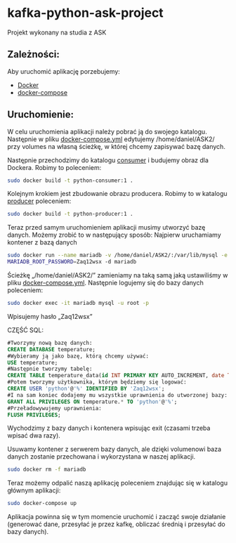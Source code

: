 # kafka-python-ask-project
Projekt wykonany na studia z ASK

## Zależności:
Aby uruchomić aplikację porzebujemy:
* [Docker](https://docs.docker.com/engine/install/ubuntu/)
* [docker-compose](https://docs.docker.com/compose/install/)

## Uruchomienie:
W celu uruchomienia aplikacji należy pobrać ją do swojego katalogu. Następnie w pliku [docker-compose.yml](https://github.com/r3cord/kafka-python-ask-project/blob/main/docker-compose.yml) edytujemy /home/daniel/ASK2/ przy volumes na własną ścieżkę, w której chcemy zapisywać bazę danych.

Następnie przechodzimy do katalogu [consumer](https://github.com/r3cord/kafka-python-ask-project/tree/main/consumer) i budujemy obraz dla Dockera. Robimy to poleceniem:
```bash
sudo docker build -t python-consumer:1 .
```
Kolejnym krokiem jest zbudowanie obrazu producera. Robimy to w katalogu [producer](https://github.com/r3cord/kafka-python-ask-project/tree/main/producer) poleceniem:
```bash
sudo docker build -t python-producer:1 .
```

Teraz przed samym uruchomieniem aplikacji musimy utworzyć bazę danych. Możemy zrobić to w następujący sposób:
Najpierw uruchamiamy kontener z bazą danych 
```bash
sudo docker run --name mariadb -v /home/daniel/ASK2/:/var/lib/mysql -e 
MARIADB_ROOT_PASSWORD=Zaq12wsx -d mariadb 
```
Ścieżkę „/home/daniel/ASK2/” zamieniamy na taką samą jaką ustawiliśmy w pliku [docker-compose.yml](https://github.com/r3cord/kafka-python-ask-project/blob/main/docker-compose.yml).
Następnie logujemy się do bazy danych poleceniem: 
```bash
sudo docker exec -it mariadb mysql -u root -p 
```
Wpisujemy hasło „Zaq12wsx” 

CZĘŚĆ SQL:
```SQL
#Tworzymy nową bazę danych: 
CREATE DATABASE temperature; 
#Wybieramy ją jako bazę, którą chcemy używać: 
USE temperature; 
#Następnie tworzymy tabelę: 
CREATE TABLE temperature_data(id INT PRIMARY KEY AUTO_INCREMENT, date TIMESTAMP, avgTemperature FLOAT); 
#Potem tworzymy użytkownika, którym będziemy się logować: 
CREATE USER 'python'@'%' IDENTIFIED BY 'Zaq12wsx'; 
#I na sam koniec dodajemy mu wszystkie uprawnienia do utworzonej bazy: 
GRANT ALL PRIVILEGES ON temperature.* TO 'python'@'%'; 
#Przeładowywujemy uprawnienia: 
FLUSH PRIVILEGES;
```
Wychodzimy z bazy danych i kontenera wpisując exit (czasami trzeba wpisać dwa razy). 

Usuwamy kontener z serwerem bazy danych, ale dzięki volumenowi baza danych zostanie 
przechowana i wykorzystana w naszej aplikacji. 
```bash
sudo docker rm -f mariadb 
```

Teraz możemy odpalić naszą aplikację poleceniem znajdując się w katalogu głównym aplikacji: 
```bash
sudo docker-compose up 
```

Aplikacja powinna się w tym momencie uruchomić i zacząć swoje działanie (generować dane, przesyłać je przez kafkę, obliczać średnią i przesyłać do bazy danych).


